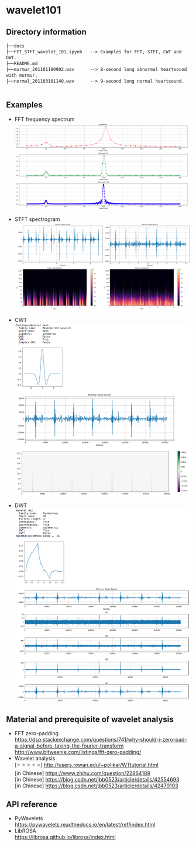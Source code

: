 # wavelet101

## Directory information

```
├──docs
├──FFT_STFT_wavelet_101.ipynb   --> Examples for FFT, STFT, CWT and DWT.
├──README.md
├──murmur_201101180902.wav      --> 8-second long abnormal heartsound with murmur.
├──normal_201103101140.wav      --> 9-second long normal heartsound.
  
```
## Examples
* FFT frequency spectrum
<br/>![fft](docs/fft.png) </br>

* STFT spectrogram
<br/>![stft](docs/stft.png) </br>

* CWT
<br/>![cwt](docs/cwt_mexh.png) </br>

* DWT
<br/>![dwt](docs/dwt_db2.png) </br>

## Material and prerequisite of wavelet analysis
* FFT zero-padding
<br/>https://dsp.stackexchange.com/questions/741/why-should-i-zero-pad-a-signal-before-taking-the-fourier-transform
<br/>http://www.bitweenie.com/listings/fft-zero-padding/
* Wavelet analysis
<br/>[:star: :star: :star: :star: :star:] http://users.rowan.edu/~polikar/WTtutorial.html
<br/>[in Chinese] https://www.zhihu.com/question/22864189
<br/>[in Chinese] https://blog.csdn.net/jbb0523/article/details/42554693
<br/>[in Chinese] https://blog.csdn.net/jbb0523/article/details/42470103

## API reference
* PyWavelets 
<br/>https://pywavelets.readthedocs.io/en/latest/ref/index.html
* LibROSA
<br/>https://librosa.github.io/librosa/index.html